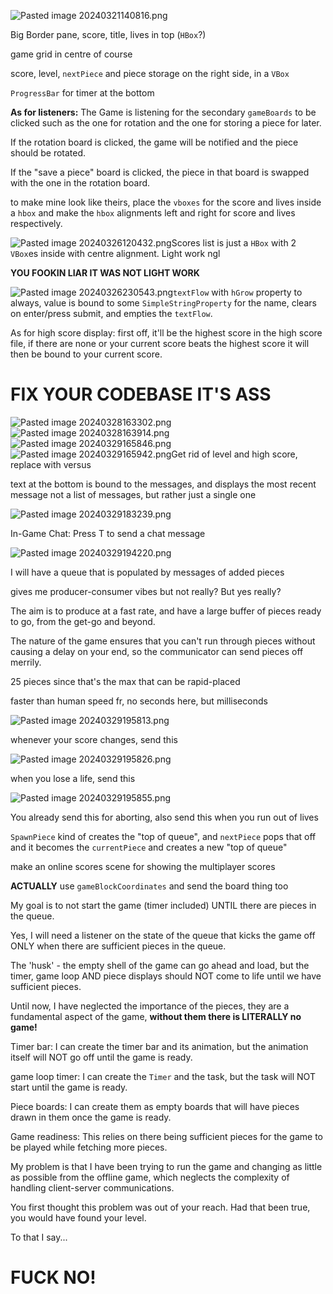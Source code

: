 ![Pasted image 20240321140816.png](pasted_image_20240321140816.png)

Big Border pane, score, title, lives in top  (`HBox`?)

game grid in centre of course

score, level, `nextPiece` and piece storage on the right side, in a `VBox`

`ProgressBar` for timer at the bottom

**As for listeners:** The Game is listening for the secondary `gameBoards` to be clicked such as the one for rotation and the one for storing a piece for later.

If the rotation board is clicked, the game will be notified and the piece should be rotated.

If the "save a piece" board is clicked, the piece in that board is swapped with the one in the rotation board.


to make mine look like theirs, place the `vboxes` for the score and lives inside a `hbox` and make the `hbox` alignments left and right for score and lives respectively.

![Pasted image 20240326120432.png](pasted_image_20240326120432.png)Scores list is just a `HBox` with 2 `VBox`es inside with centre alignment. Light work ngl

**YOU FOOKIN LIAR IT WAS NOT LIGHT WORK**

![Pasted image 20240326230543.png](pasted_image_20240326230543.png)`textFlow` with `hGrow` property to always, value is bound to some `SimpleStringProperty` for the name, clears on enter/press submit, and empties the `textFlow`.

As for high score display: first off, it'll be the highest score in the high score file, if there are none or your current score beats the highest score it will then be bound to your current score.

# FIX YOUR CODEBASE IT'S ASS

![Pasted image 20240328163302.png](pasted_image_20240328163302.png)
![Pasted image 20240328163914.png](pasted_image_20240328163914.png)![Pasted image 20240329165846.png](pasted_image_20240329165846.png)
![Pasted image 20240329165942.png](pasted_image_20240329165942.png)Get rid of level and high score, replace with versus

text at the bottom is bound to the messages, and displays the most recent message
not a list of messages, but rather just a single one



![Pasted image 20240329183239.png](pasted_image_20240329183239.png)

In-Game Chat: Press T to send a chat message

![Pasted image 20240329194220.png](pasted_image_20240329194220.png)

I will have a queue that is populated by messages of added pieces

gives me producer-consumer vibes but not really? But yes really?

The aim is to produce at a fast rate, and have a large buffer of pieces ready to go, from the get-go and beyond.

The nature of the game ensures that you can't run through pieces without causing a delay on your end, so the communicator can send pieces off merrily.

25 pieces since that's the max that can be rapid-placed

faster than human speed fr, no seconds here, but milliseconds

![Pasted image 20240329195813.png](pasted_image_20240329195813.png)

whenever your score changes, send this

![Pasted image 20240329195826.png](pasted_image_20240329195826.png)

when you lose a life, send this


![Pasted image 20240329195855.png](pasted_image_20240329195855.png)

You already send this for aborting, also send this when you run out of lives

`SpawnPiece` kind of creates the "top of queue", and `nextPiece` pops that off and it becomes the `currentPiece` and creates a new "top of queue"

make an online scores scene for showing the multiplayer scores

**ACTUALLY** use `gameBlockCoordinates` and send the board thing too


My goal is to not start the game (timer included) UNTIL there are pieces in the queue.

Yes, I will need a listener on the state of the queue that kicks the game off ONLY when there are sufficient pieces in the queue.

The 'husk' - the empty shell of the game can go ahead and load, but the timer, game loop AND piece displays should NOT come to life until we have sufficient pieces.

Until now, I have neglected the importance of the pieces, they are a fundamental aspect of the game, **without them there is LITERALLY no game!** 


Timer bar: I can create the timer bar and its animation, but the animation itself will NOT go off until the game is ready.

game loop timer: I can create the `Timer` and the task, but the task will NOT start until the game is ready.

Piece boards: I can create them as empty boards that will have pieces drawn in them once the game is ready.

Game readiness: This relies on there being sufficient pieces for the game to be played while fetching more pieces.

My problem is that I have been trying to run the game and changing as little as possible from the offline game, which neglects the complexity of handling client-server communications.

You first thought this problem was out of your reach.
Had that been true, you would have found your level. 

To that I say...

# FUCK NO!

